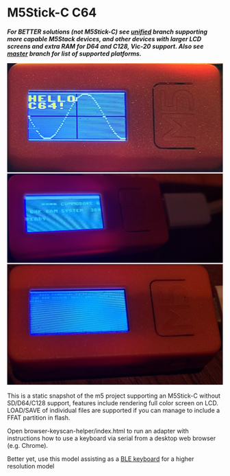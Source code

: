 # M5Stick-C C64 #

***For BETTER solutions (not M5Stick-C) see [unified](https://github.com/davervw/c-simple-emu6502-cbm/tree/unified#unified---commodore-and-minimal-6502-emulator-for-various-targets) branch supporting more capable M5Stack devices, and other devices with larger LCD screens and extra RAM for D64 and C128, Vic-20 support.  Also see [master](https://github.com/davervw/c-simple-emu6502-cbm/tree/master) branch for list of supported platforms.***

![hello](media/lores-demo.png)
![zoomed](media/zoom.png)
![unreadable](media/unreadable.png)

This is a static snapshot of the m5 project supporting an M5Stick-C without SD/D64/C128 support, features include rendering full color screen on LCD.  LOAD/SAVE of individual files are supported if you can manage to include a FFAT partition in flash.

Open browser-keyscan-helper/index.html to run an adapter with instructions how to use a keyboard via serial from a desktop web browser (e.g. Chrome). 

Better yet, use this model assisting as a [BLE keyboard](https://github.com/davervw/c-simple-emu6502-cbm/tree/unified/src/BLE_commodore_keyboard_server) for a higher resolution model